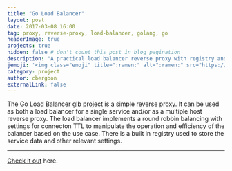 ```yaml
---
title: "Go Load Balancer"
layout: post
date: 2017-03-08 16:00
tag: proxy, reverse-proxy, load-balancer, golang, go 
headerImage: true
projects: true
hidden: false # don't count this post in blog pagination
description: "A practical load balancer reverse proxy with registry and management endpoints."
jemoji: '<img class="emoji" title=":ramen:" alt=":ramen:" src="https://assets.github.com/images/icons/emoji/unicode/1f35c.png" height="20" width="20" align="absmiddle">'
category: project
author: cbergoon
externalLink: false
---
```


The Go Load Balancer [glb](http://github.com/cbergoon/glb) project is a simple reverse proxy. It can be used as both a load balancer for a single service and/or as a multiple host reverse proxy. The load balancer implements a round robbin balancing with settings for connecton TTL to manipulate the operation and efficiency of the balancer based on the use case. There is a built in registry used to store the service data and other relevant settings. 

---

[Check it out](http://github.com/cbergoon/glb) here.

